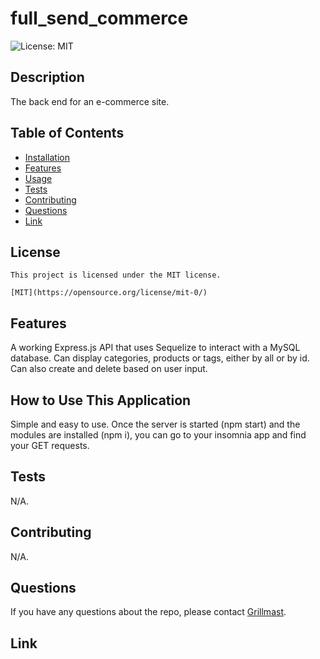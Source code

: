 # full_send_commerce
  <img alt="License: MIT" src="https://img.shields.io/badge/license-MIT-blue.svg" />

  ## Description
  The back end for an e-commerce site. 

  ## Table of Contents
  * [Installation](#installation)
  * [Features](#features)
  * [Usage](#usage)
  * [Tests](#tests)
  * [Contributing](#contributing)
  * [Questions](#questions)
  * [Link](#links)
  ## License

    This project is licensed under the MIT license.

    [MIT](https://opensource.org/license/mit-0/)

  ## Features
  A working Express.js API that uses Sequelize to interact with a MySQL database. Can display categories, products or tags, either by all or by id. Can also create and delete based on user input.

  ## How to Use This Application
  Simple and easy to use. Once the server is started (npm start) and the modules are installed (npm i), you can go to your insomnia app and find your GET requests. 

  ## Tests 
  N/A.
  
  ## Contributing
  N/A. 

  ## Questions
  If you have any questions about the repo, please contact [Grillmast](mailto:fake@fake.com).

  ## Link
